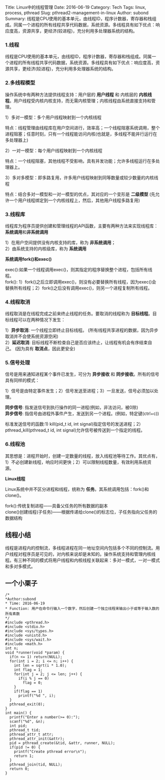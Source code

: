 Title: Linux中的线程管理
Date: 2016-06-19
Category: Tech
Tags: linux, process, pthread
Slug: pthread2-management-in-linux
Author: subond
Summary: 线程是CPU使用的基本单元，由线程ID，程序计数器，寄存器和栈组成。同属一个进程的所有线程共享代码数据，系统资源。多线程具有如下优点：响应度高，资源共享，更经济(较进程)，充分利用多处理器系统的结构。

### 1.线程

线程是CPU使用的基本单元，由线程ID，程序计数器，寄存器和栈组成。同属一个进程的所有线程共享代码数据，系统资源。多线程具有如下优点：响应度高，资源共享，更经济(较进程)，充分利用多处理器系统的结构。

### 2.多线程模型

操作系统中有两种方法提供线程支持：用户层的 **用户线程** 和 内核层的 **内核线程**。用户线程受内核内核支持，而无需内核管理；内核线程由系统直接支持和管理。

1）多对一模型：多个用户线程映射到一个内核线程

特点：线程管理由线程库在用户空间进行，效率高；一个线程阻塞系统调用，整个进程阻塞；任意时刻，只有一个线程能访问内核(也就是，多线程不能并行运行在多处理器上)

2）一对一模型：每个用户线程映射到一个内核线程

特点：一个线程阻塞，其他线程不受影响，具有并发功能；允许多线程运行在多处理器上。

3）多对多模型：即多路复用，许多用户线程映射到同等数量或较少数量的内核线程

特点：结合多对一模型和一对一模型的优点，其对应的一个变形是 **二级模型** (先允许一个用户线程绑定到一个内核线程上，然后，其他用户线程多路复用)

### 3.线程库

线程库为程序员提供创建和管理线程的API函数，主要有两种方法来实现线程库：<b>系统调用</b>和<b>非系统调用</b>

1）在用户空间提供没有内核支持的库，称为 **非系统调用**；  
2）由系统支持的内核级库，称为 **系统调用**

<b>系统调用fork()和exec()</b>

exec():如果一个线程调用exec()，则其指定的程序替换整个进程，包括所有线程。  
fork(): 1）fork()之后立即调用exec()，则没有必要替换所有线程，因为exec()会替换所有线程；2）fork()之后没有调用exec()，则另一个进程复制所有线程。

### 4.线程取消

线程取消是在线程完成之前来终止线程的任务。要取消的线程称为 **目标线程**。目标线程可以在两种情况下发生：

1）**异步取消**: 一个线程立即终止目标线程。  (所有线程共享进程的数据，因为异步取消并不会使系统资源空闲)  
2）**延迟取消**: 目标线程不断检查自己是否应该终止，让线程有机会有序结束自己。  (因为具有 **取消点**，因此更安全)

### 5.信号处理

信号是用来通知进程某个事件已发生，可分为 **异步接收** 和 **同步接收**。所有的信号具有同样的模式：

1）信号是由特定事件发生；2）信号发送至进程；3）一旦发送，信号必须加以处理。  

**同步信号**: 指发送信号到执行操作的同一进程(例如，非法访问，被0除)  
**异步信号**: 指信号由进程外事件产生，发送到另一个进程。(例如，特定键(ctrl+c))

标准发送信号的函数:1) kill(pid_t id, int signal)指定信号的发送进程；2）pthread_kill(pthread_t id, int signal)允许信号被传送到一个指定的线程。

### 6.线程池

其思想是：进程开始时，创建一定数量的线程，放入线程池等待工作。其优点有，1）不必创建新线程，响应时间更快；2）可以限制线程数量，有效利用系统资源。

**Linux线程**

Linux系统中并不区分进程和线程，统称为 **任务**。其系统调用包括：fork()和clone()。

fork():传统复制进程——具备父任务的所有数据的副本  
clone()创建线程(子任务)——根据传递给clone()的标志位，子任务指向父任务的数据结构

## 线程小结

线程是进程内的控制流，多线程进程在同一地址空间内包括多个不同的控制流。用户线程对程序员是可见的，对内核来说却是未知的。操作系统支持和管理内核线程。有三种不同的模式将用户线程和内核线程关联起来：多对一模式，一对一模式和多对多模式。

## 一个小栗子

```
/*
*Author:subond
* Time: 2016-06-19
* Function: 用户在命令行输入一个数字，然后创建一个独立线程来输出小于或等于输入数的所有素数
*/
#include <pthread.h>
#include <stdio.h>
#include <sys/types.h>
#include <unistd.h>
#include <sys/wait.h>
#include <math.h>
int n;
void *runner(void *param) {
  if(n <= 1) return(NULL);
  for(int i = 2; i <= n; i++) {
    int len = sqrt(i * 1.0);
    int flag = 1;
    for(int j = 2; j <= len; j++) {
      if(i % j == 0)
        flag = 0;
    }
    if(flag == 1)
      printf("%d ", i);
  }
  pthread_exit(0);
}
int main() {
  printf("Enter a number(>= 0):");
  scanf("%d", &n);
  int pid;
  pthread_t tid;
  pthread_attr_t attr;
  pthread_attr_init(&attr);
  pid = pthread_create(&tid, &attr, runner, NULL);
  if(pid != 0) {
    printf("Create pthread error\n");
    return 1;
  }
  pthread_join(tid, NULL);
  return 0;
}
```
